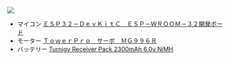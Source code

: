 ![](https://lh3.googleusercontent.com/jftZWIQWKneLAop2B8ntyyCBJLWHaKPhB-Py1sQwLJjMq5nXchxrfPo0R6YcIaVbMIf00UcbqDJY165UiHA-SmUHQeEJz_baY_CkfPtf69pSpeZ-iSRbm9-EEcLNL0aiKlZ12IRtpHpb-Y8gb2o2RYe8kJDD7e-9FKFqGpj7Sl0NJo1Haef30g5EVLYG2IMUZjtPeXUKp34qGwElTl_wDGEkTzWtCq6fb_qwZIAVXT4FlDYZJ3BAA2z0l0-sZm8bXPQXYGKyt_kAAAHvKk-REiEvAQ4lDaWBlkNoso075rBaBWxYtIHthg5HGkppYZP6v3VeH1YTmsc_6eSgdTXJ_BL7JHB9SbEMbhuwW2Ggs0w68BzeOEApjTecBonFnWW5BCuBk21Os5VJZU_5jHXvLw17_REeJb_B0DlrvwYqmw6vK7jXkGf6JsV1DVmNKwXYqGwcf2ShuevdPU1BSdyIhKSt6gts2um3YLZMDC2QSvxwQnr59V8CvITdDs88TGsKatSLf7r1pPbeBztU8po9ZcO6bOso02FjfZiUii5OZ1Wvi8foLtdY4doSn8Jy7zniajAxRVhOPAjyyHkc1jJgY0Xc3lqCXNJb2smuZchWD0D60JMHjAys2vvZDbddTyk=w1602-h901-no)

- マイコン
[ＥＳＰ３２－ＤｅｖＫｉｔＣ　ＥＳＰ－ＷＲＯＯＭ－３２開発ボード](http://akizukidenshi.com/catalog/g/gM-11819/)
- モーター
[ＴｏｗｅｒＰｒｏ　サーボ　ＭＧ９９６Ｒ](http://akizukidenshi.com/catalog/g/gM-12534/)
- バッテリー
[Turnigy Receiver Pack 2300mAh 6.0v NiMH](https://hobbyking.com/en_us/turnigy-receiver-pack-2300mah-6-0v-nimh.html?___store=en_us)
